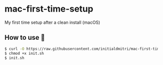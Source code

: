 # mac-first-time-setup
My first time setup after a clean install (macOS)

## How to use 🔧
```sh
$ curl -O https://raw.githubusercontent.com/initialdmitri/mac-first-time-setup/master/init.sh
$ chmod +x init.sh
$ init.sh
```
